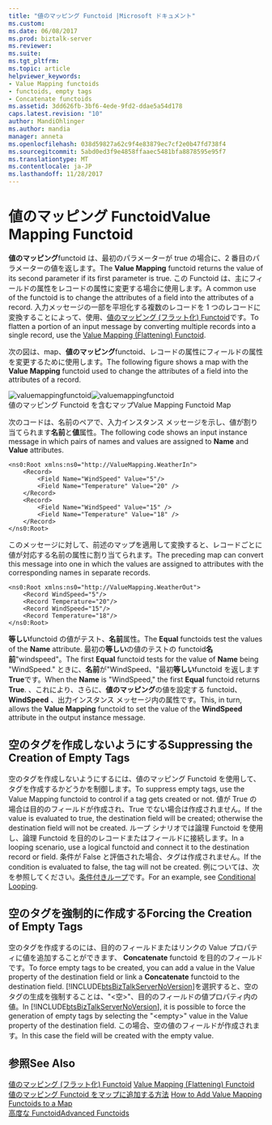 ```yaml
---
title: "値のマッピング Functoid |Microsoft ドキュメント"
ms.custom: 
ms.date: 06/08/2017
ms.prod: biztalk-server
ms.reviewer: 
ms.suite: 
ms.tgt_pltfrm: 
ms.topic: article
helpviewer_keywords:
- Value Mapping functoids
- functoids, empty tags
- Concatenate functoids
ms.assetid: 3dd626fb-3bf6-4ede-9fd2-ddae5a54d178
caps.latest.revision: "10"
author: MandiOhlinger
ms.author: mandia
manager: anneta
ms.openlocfilehash: 038d59827a62c9f4e83879ec7cf2e0b47fd738f4
ms.sourcegitcommit: 5abd0ed3f9e4858ffaaec5481bfa8878595e95f7
ms.translationtype: MT
ms.contentlocale: ja-JP
ms.lasthandoff: 11/28/2017
---
```

# <a name="value-mapping-functoid"></a><span data-ttu-id="75cba-102">値のマッピング Functoid</span><span class="sxs-lookup"><span data-stu-id="75cba-102">Value Mapping Functoid</span></span>
<span data-ttu-id="75cba-103">**値のマッピング**functoid は、最初のパラメーターが true の場合に、2 番目のパラメーターの値を返します。</span><span class="sxs-lookup"><span data-stu-id="75cba-103">The **Value Mapping** functoid returns the value of its second parameter if its first parameter is true.</span></span> <span data-ttu-id="75cba-104">この Functoid は、主にフィールドの属性をレコードの属性に変更する場合に使用します。</span><span class="sxs-lookup"><span data-stu-id="75cba-104">A common use of the functoid is to change the attributes of a field into the attributes of a record.</span></span> <span data-ttu-id="75cba-105">入力メッセージの一部を平坦化する複数のレコードを 1 つのレコードに変換することによって、使用、[値のマッピング (フラット化) Functoid](../core/value-mapping-flattening-functoid.md)です。</span><span class="sxs-lookup"><span data-stu-id="75cba-105">To flatten a portion of an input message by converting multiple records into a single record, use the [Value Mapping (Flattening) Functoid](../core/value-mapping-flattening-functoid.md).</span></span>  
  
 <span data-ttu-id="75cba-106">次の図は、map、**値のマッピング**functoid、レコードの属性にフィールドの属性を変更するために使用します。</span><span class="sxs-lookup"><span data-stu-id="75cba-106">The following figure shows a map with the **Value Mapping** functoid used to change the attributes of a field into the attributes of a record.</span></span>  
  
 <span data-ttu-id="75cba-107">![](../core/media/valuemappingfunctoid.gif "valuemappingfunctoid")</span><span class="sxs-lookup"><span data-stu-id="75cba-107">![](../core/media/valuemappingfunctoid.gif "valuemappingfunctoid")</span></span>  
<span data-ttu-id="75cba-108">値のマッピング Functoid を含むマップ</span><span class="sxs-lookup"><span data-stu-id="75cba-108">Value Mapping Functoid Map</span></span>  
  
 <span data-ttu-id="75cba-109">次のコードは、名前のペアで、入力インスタンス メッセージを示し、値が割り当てられます**名前**と**値**属性。</span><span class="sxs-lookup"><span data-stu-id="75cba-109">The following code shows an input instance message in which pairs of names and values are assigned to **Name** and **Value** attributes.</span></span>  
  
```  
<ns0:Root xmlns:ns0="http://ValueMapping.WeatherIn">  
    <Record>  
        <Field Name="WindSpeed" Value="5"/>   
        <Field Name="Temperature" Value="20" />  
    </Record>  
    <Record>  
        <Field Name="WindSpeed" Value="15" />  
        <Field Name="Temperature" Value="18" />  
    </Record>  
</ns0:Root>  
```  
  
 <span data-ttu-id="75cba-110">このメッセージに対して、前述のマップを適用して変換すると、レコードごとに値が対応する名前の属性に割り当てられます。</span><span class="sxs-lookup"><span data-stu-id="75cba-110">The preceding map can convert this message into one in which the values are assigned to attributes with the corresponding names in separate records.</span></span>  
  
```  
<ns0:Root xmlns:ns0="http://ValueMapping.WeatherOut">  
    <Record WindSpeed="5"/>  
    <Record Temperature="20"/>  
    <Record WindSpeed="15"/>  
    <Record Temperature="18"/>  
</ns0:Root>  
```  
  
 <span data-ttu-id="75cba-111">**等しい**functoid の値がテスト、**名前**属性。</span><span class="sxs-lookup"><span data-stu-id="75cba-111">The **Equal** functoids test the values of the **Name** attribute.</span></span> <span data-ttu-id="75cba-112">最初の**等しい**の値のテストの functoid**名前**"windspeed"。</span><span class="sxs-lookup"><span data-stu-id="75cba-112">The first **Equal** functoid tests for the value of **Name** being "WindSpeed."</span></span> <span data-ttu-id="75cba-113">ときに、**名前**が"WindSpeed、"最初**等しい**functoid を返します**True**です。</span><span class="sxs-lookup"><span data-stu-id="75cba-113">When the **Name** is "WindSpeed," the first **Equal** functoid returns **True**.</span></span> <span data-ttu-id="75cba-114">、これにより、さらに、**値のマッピング**の値を設定する functoid、 **WindSpeed** 、出力インスタンス メッセージ内の属性です。</span><span class="sxs-lookup"><span data-stu-id="75cba-114">This, in turn, allows the **Value Mapping** functoid to set the value of the **WindSpeed** attribute in the output instance message.</span></span>  
  
## <a name="suppressing-the-creation-of-empty-tags"></a><span data-ttu-id="75cba-115">空のタグを作成しないようにする</span><span class="sxs-lookup"><span data-stu-id="75cba-115">Suppressing the Creation of Empty Tags</span></span>  
 <span data-ttu-id="75cba-116">空のタグを作成しないようにするには、値のマッピング Functoid を使用して、タグを作成するかどうかを制御します。</span><span class="sxs-lookup"><span data-stu-id="75cba-116">To suppress empty tags, use the Value Mapping functoid to control if a tag gets created or not.</span></span> <span data-ttu-id="75cba-117">値が True の場合は目的のフィールドが作成され、True でない場合は作成されません。</span><span class="sxs-lookup"><span data-stu-id="75cba-117">If the value is evaluated to true, the destination field will be created; otherwise the destination field will not be created.</span></span> <span data-ttu-id="75cba-118">ループ シナリオでは論理 Functoid を使用し、論理 Functoid を目的のレコードまたはフィールドに接続します。</span><span class="sxs-lookup"><span data-stu-id="75cba-118">In a looping scenario, use a logical functoid and connect it to the destination record or field.</span></span> <span data-ttu-id="75cba-119">条件が False と評価された場合、タグは作成されません。</span><span class="sxs-lookup"><span data-stu-id="75cba-119">If the condition is evaluated to false, the tag will not be created.</span></span> <span data-ttu-id="75cba-120">例については、次を参照してください。[条件付きループ](../core/conditional-looping.md)です。</span><span class="sxs-lookup"><span data-stu-id="75cba-120">For an example, see [Conditional Looping](../core/conditional-looping.md).</span></span>  
  
## <a name="forcing-the-creation-of-empty-tags"></a><span data-ttu-id="75cba-121">空のタグを強制的に作成する</span><span class="sxs-lookup"><span data-stu-id="75cba-121">Forcing the Creation of Empty Tags</span></span>  
 <span data-ttu-id="75cba-122">空のタグを作成するのには、目的のフィールドまたはリンクの Value プロパティに値を追加することができます、 **Concatenate** functoid を目的のフィールドです。</span><span class="sxs-lookup"><span data-stu-id="75cba-122">To force empty tags to be created, you can add a value in the Value property of the destination field or link a **Concatenate** functoid to the destination field.</span></span>  <span data-ttu-id="75cba-123">[!INCLUDE[btsBizTalkServerNoVersion](../includes/btsbiztalkservernoversion-md.md)]を選択すると、空のタグの生成を強制することは、"\<空\>"、目的のフィールドの値プロパティ内の値。</span><span class="sxs-lookup"><span data-stu-id="75cba-123">In [!INCLUDE[btsBizTalkServerNoVersion](../includes/btsbiztalkservernoversion-md.md)], it is possible to force the generation of empty tags by selecting the "\<empty\>" value in the Value property of the destination field.</span></span> <span data-ttu-id="75cba-124">この場合、空の値のフィールドが作成されます。</span><span class="sxs-lookup"><span data-stu-id="75cba-124">In this case the field will be created with the empty value.</span></span>  
  
## <a name="see-also"></a><span data-ttu-id="75cba-125">参照</span><span class="sxs-lookup"><span data-stu-id="75cba-125">See Also</span></span>  
 <span data-ttu-id="75cba-126">[値のマッピング (フラット化) Functoid](../core/value-mapping-flattening-functoid.md) </span><span class="sxs-lookup"><span data-stu-id="75cba-126">[Value Mapping (Flattening) Functoid](../core/value-mapping-flattening-functoid.md) </span></span>  
 <span data-ttu-id="75cba-127">[値のマッピング Functoid をマップに追加する方法](../core/how-to-add-value-mapping-functoids-to-a-map.md) </span><span class="sxs-lookup"><span data-stu-id="75cba-127">[How to Add Value Mapping Functoids to a Map](../core/how-to-add-value-mapping-functoids-to-a-map.md) </span></span>  
 [<span data-ttu-id="75cba-128">高度な Functoid</span><span class="sxs-lookup"><span data-stu-id="75cba-128">Advanced Functoids</span></span>](../core/advanced-functoids.md)